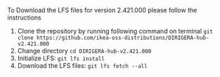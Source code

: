 To Download the LFS files for version 2.421.000 please follow the instructions

1. Clone the repository by running following command on terminal `git clone https://github.com/ikea-oss-distributions/DIRIGERA-hub-v2.421.000`
2. Change directory `cd DIRIGERA-hub-v2.421.000`
3. Initialize LFS: `git lfs install`
4. Download the LFS files: `git lfs fetch --all`
